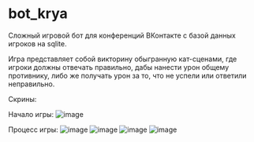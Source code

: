 # bot_krya
Сложный игровой бот для конференций ВКонтакте с базой данных игроков на sqlite.

Игра представляет собой викторину обыгранную кат-сценами, где игроки должны отвечать правильно, дабы нанести урон общему противнику, либо же получать урон за то, что не успели или ответили неправильно.

Скрины:

Начало игры:
![image](https://user-images.githubusercontent.com/59338155/152336491-c2b17bf0-0077-4bbd-a685-6e7dba9ef419.png)

Процесс игры:
![image](https://user-images.githubusercontent.com/59338155/152336554-fff044af-7773-455b-9316-d699ec217d66.png)
![image](https://user-images.githubusercontent.com/59338155/152336574-2e19bb1d-9ca6-47e9-a1e8-18d447049813.png)
![image](https://user-images.githubusercontent.com/59338155/152336586-10b5b7fc-0991-4287-9f8d-17a71a6fb3b5.png)
![image](https://user-images.githubusercontent.com/59338155/152336606-14a178ae-6609-4398-adcc-657c551f4457.png)

